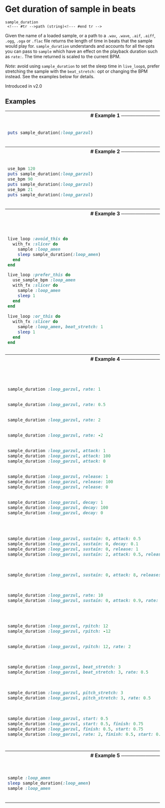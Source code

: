 # Get duration of sample in beats

```
sample_duration 
 <!--- #tr -->path (string)<!--- #end tr -->
```


Given the name of a loaded sample, or a path to a `.wav`, `.wave`, `.aif`, `.aiff`, `.ogg`, `.oga` or `.flac` file returns the length of time in beats that the sample would play for. `sample_duration` understands and accounts for all the opts you can pass to `sample` which have an effect on the playback duration such as `rate:`. The time returned is scaled to the current BPM.

*Note:* avoid using `sample_duration` to set the sleep time in `live_loop`s, prefer stretching the sample with the `beat_stretch:` opt or changing the BPM instead. See the examples below for details.

Introduced in v2.0

## Examples

<table class="examples">
<tr>
<th colspan="2" class="even head"># Example 1 ──────────────────────────────────────────────────────</th>
</tr>
<tr>
<td class="even">

```ruby

puts sample_duration(:loop_garzul)



```

</td>
<td class="even">

<!--- #tr -->
```ruby
# Simple use
# returns 8.0 because this sample is 8 seconds long



```
<!--- #end tr -->

</td>
</tr>
<tr>
<th colspan="2" class="odd head"># Example 2 ──────────────────────────────────────────────────────</th>
</tr>
<tr>
<td class="odd">

```ruby

use_bpm 120
puts sample_duration(:loop_garzul)
use_bpm 90
puts sample_duration(:loop_garzul)
use_bpm 21
puts sample_duration(:loop_garzul)



```

</td>
<td class="odd">

<!--- #tr -->
```ruby
# The result is scaled to the current BPM
 
# => 16.0
 
# => 12.0
 
# => 2.8



```
<!--- #end tr -->

</td>
</tr>
<tr>
<th colspan="2" class="even head"># Example 3 ──────────────────────────────────────────────────────</th>
</tr>
<tr>
<td class="even">

```ruby


live_loop :avoid_this do              
  with_fx :slicer do                  
    sample :loop_amen                 
    sleep sample_duration(:loop_amen) 
  end                                 
end

live_loop :prefer_this do             
  use_sample_bpm :loop_amen           
  with_fx :slicer do                  
    sample :loop_amen
    sleep 1
  end
end

live_loop :or_this do                 
  with_fx :slicer do                  
    sample :loop_amen, beat_stretch: 1
    sleep 1
  end
end


```

</td>
<td class="even">

<!--- #tr -->
```ruby
# Avoid using sample_duration to set the sleep time in live_loops
 
# It is possible to use sample_duration to drive the frequency of a live loop.
# However, if you're using a rhythmical sample such as a drum beat and it isn't
# in the same BPM as the current BPM, then the FX such as this slicer will be
# badly out of sync. This is because the slicer slices at the current BPM and
# this live_loop is looping at a different BPM (that of the sample)
 
 
# Instead prefer to set the BPM of the live_loop to match the sample. It has
# two benefits. Now our sleep is a nice and simple 1 (as it's one beat).
# Also, our slicer now works with the beat and sounds much better.
 
 
 
 
 
# Alternatively we can beat_stretch the sample to match the current BPM. This has the
# side effect of changing the rate of the sample (and hence the pitch). However, the
# FX works nicely in time and the sleep time is also a simple 1.
 
 
 



```
<!--- #end tr -->

</td>
</tr>
<tr>
<th colspan="2" class="odd head"># Example 4 ──────────────────────────────────────────────────────</th>
</tr>
<tr>
<td class="odd">

```ruby


                                                                 
sample_duration :loop_garzul, rate: 1                            

                                                                 
sample_duration :loop_garzul, rate: 0.5                          

                                                                 
sample_duration :loop_garzul, rate: 2                            

                                                                 
sample_duration :loop_garzul, rate: -2                           

                                                                 
sample_duration :loop_garzul, attack: 1                          
sample_duration :loop_garzul, attack: 100                        
sample_duration :loop_garzul, attack: 0                          

                                                                 
sample_duration :loop_garzul, release: 1                         
sample_duration :loop_garzul, release: 100                       
sample_duration :loop_garzul, release: 0                         

                                                                 
sample_duration :loop_garzul, decay: 1                           
sample_duration :loop_garzul, decay: 100                         
sample_duration :loop_garzul, decay: 0                           

                                                                 
                                                                 
                                                                 
sample_duration :loop_garzul, sustain: 0, attack: 0.5            
sample_duration :loop_garzul, sustain: 0, decay: 0.1             
sample_duration :loop_garzul, sustain: 0, release: 1             
sample_duration :loop_garzul, sustain: 2, attack: 0.5, release: 1

                                                                 
                                                                 
sample_duration :loop_garzul, sustain: 0, attack: 8, release: 3  


                                                                 
sample_duration :loop_garzul, rate: 10                           
sample_duration :loop_garzul, sustain: 0, attack: 0.9, rate: 10  


                                                                 
                                                                 
sample_duration :loop_garzul, rpitch: 12                         
sample_duration :loop_garzul, rpitch: -12                        

                                                                 
sample_duration :loop_garzul, rpitch: 12, rate: 2                

                                                                 
                                                                 
sample_duration :loop_garzul, beat_stretch: 3                    
sample_duration :loop_garzul, beat_stretch: 3, rate: 0.5         

                                                                 
                                                                 
sample_duration :loop_garzul, pitch_stretch: 3                   
sample_duration :loop_garzul, pitch_stretch: 3, rate: 0.5        

                                                                 
                                                                 
sample_duration :loop_garzul, start: 0.5                         
sample_duration :loop_garzul, start: 0.5, finish: 0.75           
sample_duration :loop_garzul, finish: 0.5, start: 0.75           
sample_duration :loop_garzul, rate: 2, finish: 0.5, start: 0.75



```

</td>
<td class="odd">

<!--- #tr -->
```ruby
# The standard sample opts are also honoured
 
# Playing a sample at standard speed will return standard length
# => 8.0
 
# Playing a sample at half speed will double duration
# => 16.0
 
# Playing a sample at double speed will halve duration
# => 4.0
 
# Playing a sample backwards at double speed will halve duration
# => 4.0
 
# Without an explicit sustain: opt attack: just affects amplitude not duration
# => 8.0
# => 8.0
# => 8.0
 
# Without an explicit sustain: opt release: just affects amplitude not duration
# => 8.0
# => 8.0
# => 8.0
 
# Without an explicit sustain: opt decay: just affects amplitude not duration
# => 8.0
# => 8.0
# => 8.0
 
# With an explicit sustain: opt, if the attack + decay + sustain + release envelope
# duration is less than the sample duration time, the envelope will shorten the
# sample time.
# => 0.5
# => 0.1
# => 1.0
# => 3.5
 
# If the envelope duration is longer than the sample it will not affect the
# sample duration
# => 8
 
 
# All other opts are taken into account before the comparison with the envelope opts.
# => 0.8
# => 0.8 (The duration of the sample is less than the envelope length so wins)
 
 
# The rpitch: opt will modify the rate to shift the pitch of the sample up and down
# and therefore affects duration.
# => 4.0
# => 16
 
# The rpitch: and rate: opts combine together.
# => 2.0
 
# The beat_stretch: opt stretches the sample so that its duration matches the value.
# It also combines with rate:
# => 3.0
# => 6.0
 
# The pitch_stretch: opt acts identically to beat_stretch when just considering sample
# duration.
# => 3.0
# => 6.0
 
# The start: and finish: opts can also shorten the sample duration and also combine
# with other opts such as rate:
# => 4.0
# => 2.0
# => 2.0
# => 1.0



```
<!--- #end tr -->

</td>
</tr>
<tr>
<th colspan="2" class="even head"># Example 5 ──────────────────────────────────────────────────────</th>
</tr>
<tr>
<td class="even">

```ruby


sample :loop_amen                   
sleep sample_duration(:loop_amen)   
sample :loop_amen                   



```

</td>
<td class="even">

<!--- #tr -->
```ruby
# Triggering samples one after another
 
# start the :loop_amen sample
# wait for the duration of :loop_amen before
# starting it again



```
<!--- #end tr -->

</td>
</tr>
</table>

